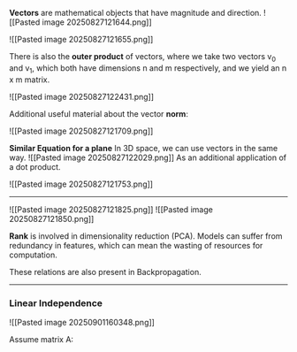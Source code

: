 **Vectors** are mathematical objects that have magnitude and direction. 
![[Pasted image 20250827121644.png]]

![[Pasted image 20250827121655.png]]

There is also the **outer product** of vectors, where we take two vectors v<sub>0</sub> and v<sub>1</sub>, which both have dimensions n and m respectively, and we yield an n x m matrix. 

![[Pasted image 20250827122431.png]]

Additional useful material about the vector **norm**:

![[Pasted image 20250827121709.png]]

**Similar Equation for a plane**
In 3D space, we can use vectors in the same way. ![[Pasted image 20250827122029.png]]
As an additional application of a dot product. 

![[Pasted image 20250827121753.png]]

---

![[Pasted image 20250827121825.png]]
![[Pasted image 20250827121850.png]]

**Rank** is involved in dimensionality reduction (PCA). Models can suffer from redundancy in features, which can mean the wasting of resources for computation. 

These relations are also present in Backpropagation.

---

### Linear Independence 

![[Pasted image 20250901160348.png]]

Assume matrix A:


